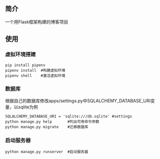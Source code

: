 ## 简介
一个用Flask框架构建的博客项目
## 使用
### 虚拟环境搭建
```
pip install pipenv
pipenv install	#构建虚拟环境
pipenv shell 	#激活虚拟环境
```
### 数据库
根据自己的数据库修改apps/settings.py中SQLALCHEMY_DATABASE_URI变量，以sqlite为例
```
SQLALCHEMY_DATABASE_URI = 'sqlite:///db.sqlite' #settings
python manage.py help  		#列出可用命令参数
python manage.py migrate  	#迁移数据库
```
### 启动服务器
```
python manage.py runserver 	#启动服务器
```





